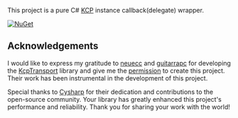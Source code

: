 This project is a pure C# [KCP](https://github.com/skywind3000/kcp) instance callback(delegate) wrapper.

[![NuGet](https://img.shields.io/nuget/v/Kcp_CSharp_no-buffer.svg?style=flat-square)](https://www.nuget.org/packages/Kcp_CSharp_no-buffer/)

## Acknowledgements 

I would like to express my gratitude to [neuecc](https://github.com/neuecc) and [guitarrapc](https://github.com/guitarrapc) for developing the [KcpTransport](https://github.com/Cysharp/KcpTransport) library and give me the [permission](https://github.com/Cysharp/KcpTransport/issues/3) to create this project. Their work has been instrumental in the development of this project. 

Special thanks to [Cysharp](https://github.com/Cysharp) for their dedication and contributions to the open-source community. Your library has greatly enhanced this project's performance and reliability. Thank you for sharing your work with the world! 